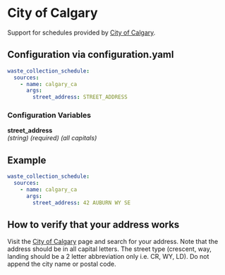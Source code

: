 # City of Calgary

Support for schedules provided by [City of Calgary](https://www.calgary.ca/waste/residential/garbage-schedule.html).

## Configuration via configuration.yaml

```yaml
waste_collection_schedule:
  sources:
    - name: calgary_ca
      args:
        street_address: STREET_ADDRESS
```

### Configuration Variables

**street_address**  
*(string) (required) (all capitals)*

## Example

```yaml
waste_collection_schedule:
  sources:
    - name: calgary_ca
      args:
        street_address: 42 AUBURN WY SE
```

## How to verify that your address works

Visit the [City of Calgary](https://www.calgary.ca/waste/residential/garbage-schedule.html) page and search for your address. Note that the address should be in all capital letters. The street type (crescent, way, landing should be a 2 letter abbreviation only i.e. CR, WY, LD). Do not append the city name or postal code.
